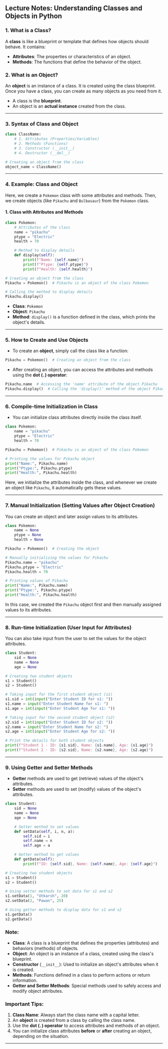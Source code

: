 ## **Lecture Notes: Understanding Classes and Objects in Python**

### **1. What is a Class?**
A **class** is like a blueprint or template that defines how objects should behave. It contains:
- **Attributes**: The properties or characteristics of an object.
- **Methods**: The functions that define the behavior of the object.

### **2. What is an Object?**
An **object** is an instance of a class. It is created using the class blueprint. Once you have a class, you can create as many objects as you need from it.

- A class is the **blueprint**.
- An object is an **actual instance** created from the class.

---

### **3. Syntax of Class and Object**

```python
class ClassName:
    # 1. Attributes (Properties/Variables)
    # 2. Methods (Functions)
    # 3. Constructor (__init__)
    # 4. Destructor (__del__)

# Creating an object from the class
object_name = ClassName()
```

---

### **4. Example: Class and Object**

Here, we create a `Pokemon` class with some attributes and methods. Then, we create objects (like `Pikachu` and `Bulbasaur`) from the `Pokemon` class.

#### **1. Class with Attributes and Methods**

```python
class Pokemon:
    # Attributes of the class
    name = "pikachu"
    ptype = "Electric"
    health = 70

    # Method to display details
    def display(self):
        print(f"Name: {self.name}")
        print(f"Ptype: {self.ptype}")
        print(f"Health: {self.health}")

# Creating an object from the class
Pikachu = Pokemon()  # Pikachu is an object of the class Pokemon

# Calling the method to display details
Pikachu.display()
```

- **Class**: `Pokemon`
- **Object**: `Pikachu`
- **Method**: `display()` is a function defined in the class, which prints the object's details.

---

### **5. How to Create and Use Objects**

- To create an **object**, simply call the class like a function:

```python
Pikachu = Pokemon()  # Creating an object from the class
```

- After creating an object, you can access the attributes and methods using the **dot (`.`) operator**:

```python
Pikachu.name  # Accessing the 'name' attribute of the object Pikachu
Pikachu.display()  # Calling the 'display()' method of the object Pikachu
```

---

### **6. Compile-time Initialization in Class**

- You can initialize class attributes directly inside the class itself.

```python
class Pokemon:
    name = "pikachu"
    ptype = "Electric"
    health = 70

Pikachu = Pokemon()  # Pikachu is an object of the class Pokemon

# Printing the values for Pikachu object
print("Name:", Pikachu.name)
print("Ptype:", Pikachu.ptype)
print("Health:", Pikachu.health)
```

Here, we initialize the attributes inside the class, and whenever we create an object like `Pikachu`, it automatically gets these values.

---

### **7. Manual Initialization (Setting Values after Object Creation)**

You can create an object and later assign values to its attributes.

```python
class Pokemon:
    name = None
    ptype = None
    health = None

Pikachu = Pokemon()  # Creating the object

# Manually initializing the values for Pikachu
Pikachu.name = "pikachu"
Pikachu.ptype = "Electric"
Pikachu.health = 70

# Printing values of Pikachu
print("Name:", Pikachu.name)
print("Ptype:", Pikachu.ptype)
print("Health:", Pikachu.health)
```

In this case, we created the `Pikachu` object first and then manually assigned values to its attributes.

---

### **8. Run-time Initialization (User Input for Attributes)**

You can also take input from the user to set the values for the object attributes.

```python
class Student:
    sid = None
    name = None
    age = None

# Creating two student objects
s1 = Student()
s2 = Student()

# Taking input for the first student object (s1)
s1.sid = int(input("Enter Student ID for s1: "))
s1.name = input("Enter Student Name for s1: ")
s1.age = int(input("Enter Student Age for s1: "))

# Taking input for the second student object (s2)
s2.sid = int(input("Enter Student ID for s2: "))
s2.name = input("Enter Student Name for s2: ")
s2.age = int(input("Enter Student Age for s2: "))

# Print the details for both student objects
print(f"Student 1 - ID: {s1.sid}, Name: {s1.name}, Age: {s1.age}")
print(f"Student 2 - ID: {s2.sid}, Name: {s2.name}, Age: {s2.age}")
```

---

### **9. Using Getter and Setter Methods**

- **Getter** methods are used to get (retrieve) values of the object's attributes.
- **Setter** methods are used to set (modify) values of the object's attributes.

```python
class Student:
    sid = None
    name = None
    age = None

    # Setter method to set values
    def setData(self, i, n, a):
        self.sid = i
        self.name = n
        self.age = a

    # Getter method to get values
    def getData(self):
        print(f"ID: {self.sid}, Name: {self.name}, Age: {self.age}")

# Creating two student objects
s1 = Student()
s2 = Student()

# Using setter methods to set data for s1 and s2
s1.setData(1, "Utkarsh", 20)
s2.setData(2, "Pawan", 25)

# Using getter methods to display data for s1 and s2
s1.getData()
s2.getData()
```

### **Note:**

- **Class**: A class is a blueprint that defines the properties (attributes) and behaviors (methods) of objects.
- **Object**: An object is an instance of a class, created using the class's blueprint. 
- **Constructor** (`__init__`): Used to initialize an object's attributes when it is created.
- **Methods**: Functions defined in a class to perform actions or return information.
- **Getter and Setter Methods**: Special methods used to safely access and modify object attributes.

### **Important Tips:**

1. **Class Name**: Always start the class name with a capital letter.
2. An **object** is created from a class by calling the class name.
3. Use the **dot (`.`) operator** to access attributes and methods of an object.
4. You can initialize class attributes **before** or **after** creating an object, depending on the situation.

---
